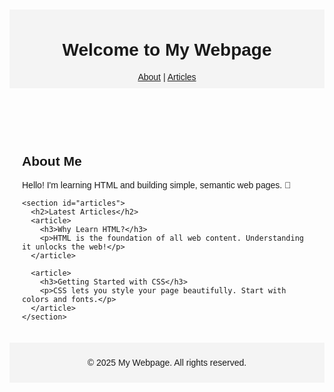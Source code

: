 <!DOCTYPE html>
<html lang="en">
<head>
  <meta charset="UTF-8">
  <meta name="viewport" content="width=device-width, initial-scale=1.0">
  <title>My Webpage</title>
  <style>
    body {
      font-family: Arial, sans-serif;
      margin: 20px;
      padding: 0;
    }
    header, footer {
      background: #f4f4f4;
      padding: 10px;
      text-align: center;
    }
    main {
      padding: 20px;
    }
    article {
      margin-bottom: 20px;
    }
  </style>
</head>
<body>

  <header>
    <h1>Welcome to My Webpage</h1>
    <nav>
      <a href="#about">About</a> |
      <a href="#articles">Articles</a>
    </nav>
  </header>

  <main>
    <section id="about">
      <h2>About Me</h2>
      <p>Hello! I'm learning HTML and building simple, semantic web pages. 🚀</p>
    </section>

    <section id="articles">
      <h2>Latest Articles</h2>
      <article>
        <h3>Why Learn HTML?</h3>
        <p>HTML is the foundation of all web content. Understanding it unlocks the web!</p>
      </article>

      <article>
        <h3>Getting Started with CSS</h3>
        <p>CSS lets you style your page beautifully. Start with colors and fonts.</p>
      </article>
    </section>
  </main>

  <footer>
    <p>&copy; 2025 My Webpage. All rights reserved.</p>
  </footer>

</body>
</html>




